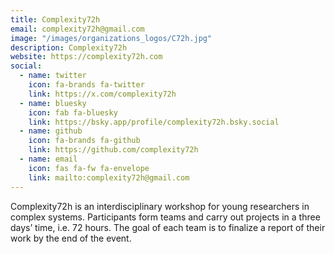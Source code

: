 ```yaml
---
title: Complexity72h
email: complexity72h@gmail.com
image: "/images/organizations_logos/C72h.jpg"
description: Complexity72h
website: https://complexity72h.com
social:
  - name: twitter
    icon: fa-brands fa-twitter
    link: https://x.com/complexity72h
  - name: bluesky
    icon: fab fa-bluesky
    link: https://bsky.app/profile/complexity72h.bsky.social
  - name: github
    icon: fa-brands fa-github
    link: https://github.com/complexity72h
  - name: email
    icon: fas fa-fw fa-envelope
    link: mailto:complexity72h@gmail.com
---
```


Complexity72h is an interdisciplinary workshop for young researchers in complex systems.
Participants form teams and carry out projects in a three days’ time, i.e. 72 hours.
The goal of each team is to finalize a report of their work by the end of the event.
